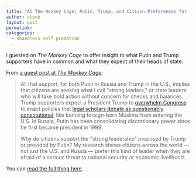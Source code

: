 ```yaml
---
title: "At The Monkey Cage: Putin, Trump, and Citizen Preferences for 'Strong Leaders'"
author: steve
layout: post
permalink:
categories:
  - Shameless self promotion
---
```


I guested on *The Monkey Cage* to offer insight to what Putin and Trump supporters have in common and what they expect of their heads of state.

<!--more-->

From [a guest post at *The Monkey Cage*](https://www.washingtonpost.com/news/monkey-cage/wp/2015/12/24/heres-what-trump-and-putin-have-in-common-and-why-so-many-people-approve/):

> All that support, for both Putin in Russia and Trump in the U.S., implies that citizens are seeking what I call "strong leaders," or state leaders who will take bold action without concern for checks and balances. Trump supporters expect a President Trump to [overwhelm Congress](http://www.npr.org/2015/12/11/459274277/4-reasons-trumps-supporters-arent-going-anywhere-and-why-the-gops-worried) to enact policies that [legal scholars debate as questionably constitutional](https://www.washingtonpost.com/politics/experts-trumps-muslim-entry-ban-idea-ridiculous-unconsitutional/2015/12/07/d44a970a-9d47-11e5-bce4-708fe33e3288_story.html), like banning foreign-born Muslims from entering the U.S. In Russia, Putin has been consolidating discretionary power since he first became president in 1999.
>
> Why do citizens support the "strong leadership" proposed by Trump or provided by Putin? My research shows citizens across the world — not just the U.S. and Russia — prefer this kind of leader when they are afraid of a serious threat to national security or economic livelihood.

You can [read the full thing here](https://www.washingtonpost.com/news/monkey-cage/wp/2015/12/24/heres-what-trump-and-putin-have-in-common-and-why-so-many-people-approve/).
